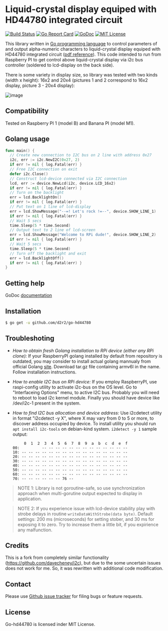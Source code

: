 Liquid-crystal display equiped with HD44780 integrated circuit
==============================================================

[![Build Status](https://travis-ci.org/d2r2/go-hd44780.svg?branch=master)](https://travis-ci.org/d2r2/go-hd44780)
[![Go Report Card](https://goreportcard.com/badge/github.com/d2r2/go-hd44780)](https://goreportcard.com/report/github.com/d2r2/go-hd44780)
[![GoDoc](https://godoc.org/github.com/d2r2/go-hd44780?status.svg)](https://godoc.org/github.com/d2r2/go-hd44780)
[![MIT License](http://img.shields.io/badge/License-MIT-yellow.svg)](./LICENSE)
<!--
[![Coverage Status](https://coveralls.io/repos/d2r2/go-dht/badge.svg?branch=master)](https://coveralls.io/r/d2r2/go-dht?branch=master)
-->

This library written in [Go programming language](https://golang.org/) to control parameters of and output alpha-numeric characters to liquid-crystal display equiped with HD44780 integrated circuit ([pdf reference](https://raw.github.com/d2r2/go-hd44780/master/docs/HD44780.pdf)). This code intended to run from Raspberry PI to get control above liquid-crystal display via i2c bus controller (soldered to lcd-display on the back side).

There is some variety in display size, so library was tested with two kinds (width x height): 16x2 and 20x4 (pictures 1 and 2 correspond to 16x2 display, picture 3 - 20x4 display):

![image](https://raw.github.com/d2r2/go-hd44780/master/docs/16x2_20x4_2.jpg)

Compatibility
-------------

Tested on Raspberry PI 1 (model B) and Banana PI (model M1).

Golang usage
------------

```go
func main() {
  // Create new connection to I2C bus on 2 line with address 0x27
  i2c, err := i2c.NewI2C(0x27, 2)
  if err != nil { log.Fatal(err) }
  // Free I2C connection on exit
  defer i2c.Close()
  // Construct lcd-device connected via I2C connection
  lcd, err := device.NewLcd(i2c, device.LCD_16x2)
  if err != nil { log.Fatal(err) }
  // Turn on the backlight
  err = lcd.BacklightOn()
  if err != nil { log.Fatal(err) }
  // Put text on 1 line of lcd-display
  err = lcd.ShowMessage("--=! Let's rock !=--", device.SHOW_LINE_1)
  if err != nil { log.Fatal(err) }
  // Wait 5 secs
  time.Sleep(5 * time.Second)
  // Output text to 2 line of lcd-screen
  err = lcd.ShowMessage("Welcome to RPi dude!", device.SHOW_LINE_2)
  if err != nil { log.Fatal(err) }
  // Wait 5 secs
  time.Sleep(5 * time.Second)
  // Turn off the backlight and exit
  err = lcd.BacklightOff()
  if err != nil { log.Fatal(err) }
}
```

Getting help
------------

GoDoc [documentation](http://godoc.org/github.com/d2r2/go-hd44780)

Installation
------------

```bash
$ go get -u github.com/d2r2/go-hd44780
```

Troubleshoting
--------------

- *How to obtain fresh Golang installation to RPi device (either any RPi clone):*
If your RaspberryPI golang installed by default from repository is outdated, you may consider
to install actual golang mannualy from official Golang [site](https://golang.org/dl/). Download
tar.gz file containing armv6l in the name. Follow installation instructions.

- *How to enable I2C bus on RPi device:*
If you employ RaspberryPI, use raspi-config utility to activate i2c-bus on the OS level.
Go to "Interfaceing Options" menu, to active I2C bus.
Probably you will need to reboot to load i2c kernel module.
Finally you should have device like /dev/i2c-1 present in the system.

- *How to find I2C bus allocation and device address:*
Use i2cdetect utility in format "i2cdetect -y X", where X may vary from 0 to 5 or more,
to discover address occupied by device. To install utility you should run
`apt install i2c-tools` on debian-kind system. `i2detect -y 1` sample output:
	```
	     0  1  2  3  4  5  6  7  8  9  a  b  c  d  e  f
	00:          -- -- -- -- -- -- -- -- -- -- -- -- --
	10: -- -- -- -- -- -- -- -- -- -- -- -- -- -- -- --
	20: -- -- -- -- -- -- -- -- -- -- -- -- -- -- -- --
	30: -- -- -- -- -- -- -- -- -- -- -- -- -- -- -- --
	40: -- -- -- -- -- -- -- -- -- -- -- -- -- -- -- --
	50: -- -- -- -- -- -- -- -- -- -- -- -- -- -- -- --
	60: -- -- -- -- -- -- -- -- -- -- -- -- -- -- -- --
	70: -- -- -- -- -- -- 76 --    
	```

> NOTE 1: Library is not goroutine-safe, so use synchronization approach when multi-gorutine output expected to display in application.

> NOTE 2: If you experience issue with lcd-device stability play with strobe delays in routine `writeDataWithStrobe(data byte)`. Default settings: 200 ms (microseconds) for setting stober, and 30 ms for exposing it to zero. Try to increase them a little bit, if you expirience any malfunction.

Credits
-------

This is a fork from completely similar functionality (https://github.com/davecheney/i2c), but due to the some uncertain issues does not work for me. So, it was rewritten with additional code modification.

Contact
-------

Please use [Github issue tracker](https://github.com/d2r2/go-hd44780/issues) for filing bugs or feature requests.

License
-------

Go-hd44780 is licensed inder MIT License.
